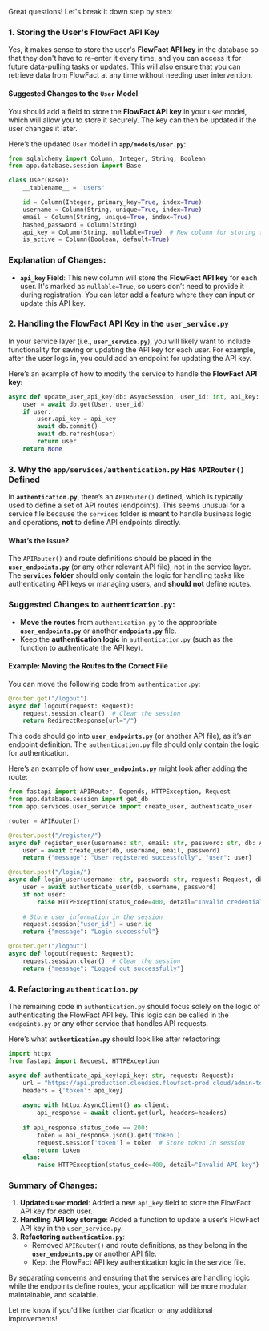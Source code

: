 Great questions! Let's break it down step by step:

### 1. **Storing the User's FlowFact API Key**
Yes, it makes sense to store the user's **FlowFact API key** in the database so that they don't have to re-enter it every time, and you can access it for future data-pulling tasks or updates. This will also ensure that you can retrieve data from FlowFact at any time without needing user intervention.

#### Suggested Changes to the `User` Model
You should add a field to store the **FlowFact API key** in your `User` model, which will allow you to store it securely. The key can then be updated if the user changes it later.

Here’s the updated `User` model in **`app/models/user.py`**:

```python
from sqlalchemy import Column, Integer, String, Boolean
from app.database.session import Base

class User(Base):
    __tablename__ = 'users'

    id = Column(Integer, primary_key=True, index=True)
    username = Column(String, unique=True, index=True)
    email = Column(String, unique=True, index=True)
    hashed_password = Column(String)
    api_key = Column(String, nullable=True)  # New column for storing the FlowFact API key
    is_active = Column(Boolean, default=True)
```

### Explanation of Changes:
- **`api_key` Field**: This new column will store the **FlowFact API key** for each user. It's marked as `nullable=True`, so users don’t need to provide it during registration. You can later add a feature where they can input or update this API key.

### 2. **Handling the FlowFact API Key in the `user_service.py`**

In your service layer (i.e., **`user_service.py`**), you will likely want to include functionality for saving or updating the API key for each user. For example, after the user logs in, you could add an endpoint for updating the API key.

Here’s an example of how to modify the service to handle the **FlowFact API key**:

```python
async def update_user_api_key(db: AsyncSession, user_id: int, api_key: str):
    user = await db.get(User, user_id)
    if user:
        user.api_key = api_key
        await db.commit()
        await db.refresh(user)
        return user
    return None
```

### 3. **Why the `app/services/authentication.py` Has `APIRouter()` Defined**

In **`authentication.py`**, there’s an `APIRouter()` defined, which is typically used to define a set of API routes (endpoints). This seems unusual for a service file because the `services` folder is meant to handle business logic and operations, **not** to define API endpoints directly.

#### What’s the Issue?
The `APIRouter()` and route definitions should be placed in the **`user_endpoints.py`** (or any other relevant API file), not in the service layer. The **`services` folder** should only contain the logic for handling tasks like authenticating API keys or managing users, and **should not** define routes.

### Suggested Changes to `authentication.py`:
- **Move the routes** from `authentication.py` to the appropriate **`user_endpoints.py`** or another **`endpoints.py`** file.
- Keep the **authentication logic** in `authentication.py` (such as the function to authenticate the API key).

#### Example: Moving the Routes to the Correct File
You can move the following code from `authentication.py`:

```python
@router.get("/logout")
async def logout(request: Request):
    request.session.clear()  # Clear the session
    return RedirectResponse(url="/")
```

This code should go into **`user_endpoints.py`** (or another API file), as it’s an endpoint definition. The `authentication.py` file should only contain the logic for authentication.

Here’s an example of how **`user_endpoints.py`** might look after adding the route:

```python
from fastapi import APIRouter, Depends, HTTPException, Request
from app.database.session import get_db
from app.services.user_service import create_user, authenticate_user

router = APIRouter()

@router.post("/register/")
async def register_user(username: str, email: str, password: str, db: AsyncSession = Depends(get_db)):
    user = await create_user(db, username, email, password)
    return {"message": "User registered successfully", "user": user}

@router.post("/login/")
async def login_user(username: str, password: str, request: Request, db: AsyncSession = Depends(get_db)):
    user = await authenticate_user(db, username, password)
    if not user:
        raise HTTPException(status_code=400, detail="Invalid credentials")
    
    # Store user information in the session
    request.session["user_id"] = user.id
    return {"message": "Login successful"}

@router.get("/logout")
async def logout(request: Request):
    request.session.clear()  # Clear the session
    return {"message": "Logged out successfully"}
```

### 4. **Refactoring `authentication.py`**
The remaining code in `authentication.py` should focus solely on the logic of authenticating the FlowFact API key. This logic can be called in the `endpoints.py` or any other service that handles API requests.

Here’s what **`authentication.py`** should look like after refactoring:

```python
import httpx
from fastapi import Request, HTTPException

async def authenticate_api_key(api_key: str, request: Request):
    url = "https://api.production.cloudios.flowfact-prod.cloud/admin-token-service/public/adminUser/authenticate"
    headers = {'token': api_key}
    
    async with httpx.AsyncClient() as client:
        api_response = await client.get(url, headers=headers)
    
    if api_response.status_code == 200:
        token = api_response.json().get('token')
        request.session['token'] = token  # Store token in session
        return token
    else:
        raise HTTPException(status_code=400, detail="Invalid API key")
```

### Summary of Changes:
1. **Updated `User` model**: Added a new `api_key` field to store the FlowFact API key for each user.
2. **Handling API key storage**: Added a function to update a user’s FlowFact API key in the `user_service.py`.
3. **Refactoring `authentication.py`**:
   - Removed `APIRouter()` and route definitions, as they belong in the **`user_endpoints.py`** or another API file.
   - Kept the FlowFact API key authentication logic in the service file.

By separating concerns and ensuring that the services are handling logic while the endpoints define routes, your application will be more modular, maintainable, and scalable.

Let me know if you'd like further clarification or any additional improvements!